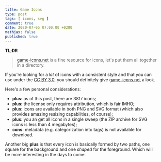 ```yaml
---
title: Game Icons
type: post
tags: [ icons, svg ]
comment: true
date: 2020-07-05 07:00:00 +0200
mathjax: false
published: true
---
```


**TL;DR**

> [game-icons.net][] is a fine resource for icons, let's put them all
> together in a directory.

If you're looking for a *lot* of icons with a consistent style and that
you can use under the [CC BY 3.0][], you should definitely give
[game-icons.net][] a look.

Here's a few personal considerations:

- **plus**: as of this post, there are 3817 icons;
- **plus**: the license only requires attribution, which is fair IMHO;
- **plus**: icons are available in both PNG and SVG format (which also
  provides amazing resizing capabilities, of course);
- **plus**: you an get all icons in a single sweep (the ZIP archive for
  SVG icons is less than 4 megabytes);
- **cons**: metadata (e.g. categorization into tags) is not available
  for download.

Another big **plus** is that every icon is basically formed by two
paths, one square for the background and one *shaped* for the
foreground. Which will be more interesting in the days to come.

[CC BY 3.0]: http://creativecommons.org/licenses/by/3.0/
[game-icons.net]: https://game-icons.net/
